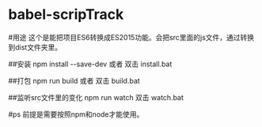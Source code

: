# babel-scripTrack

#用途
这个是能把项目ES6转换成ES2015功能。会把src里面的js文件，通过转换到dist文件夹里。

##安装
npm install --save-dev 或者 双击 install.bat

##打包
npm run build 或者 双击 build.bat

##监听src文件里的变化
npm run watch 双击 watch.bat

#ps
前提是需要按照npm和node才能使用。
